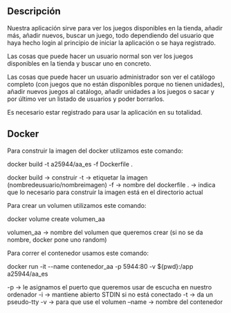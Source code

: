 ## Descripción

Nuestra aplicación sirve para ver los juegos disponibles en la tienda, añadir más, añadir nuevos, buscar un juego, todo dependiendo del usuario que haya hecho login al principio de iniciar la aplicación o se haya registrado.

Las cosas que puede hacer un usuario normal son ver los juegos disponibles en la tienda y buscar uno en concreto.

Las cosas que puede hacer un usuario administrador son ver el catálogo completo (con juegos que no están disponibles porque no tienen unidades), añadir nuevos juegos al catálogo, añadir unidades a los juegos o sacar y por último ver un listado de usuarios y  poder borrarlos. 

Es necesario estar registrado para usar la aplicación en su totalidad.

## Docker

Para construir la imagen del docker utilizamos este comando:

   docker build -t a25944/aa_es -f Dockerfile .

docker build → construir
-t → etiquetar la imagen (nombredeusuario/nombreimagen)
-f → nombre del dockerfile
. → indica que lo necesario para construir la imagen está en el directorio actual

Para crear un volumen utilizamos este comando:

   docker volume create volumen_aa

volumen_aa → nombre del volumen que queremos crear (si no se da nombre, docker pone uno random)

Para correr el contenedor usamos este comando:

   docker run -it --name contenedor_aa -p 5944:80 -v ${pwd}:/app a25944/aa_es

-p → le asignamos el puerto que queremos usar de escucha en nuestro ordenador
-i → mantiene abierto STDIN si no está conectado
-t → da un pseudo-tty
-v → para que use el volumen 
–name → nombre del contenedor
